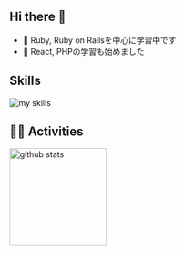 ## Hi there 👋

- 🌱 Ruby, Ruby on Railsを中心に学習中です
- 🌱 React, PHPの学習も始めました

## Skills
<img alt="my skills" src="https://skillicons.dev/icons?theme=dark&perline=7&i=html,css,js,ruby,rails,react,php,docker,githubactions" />

## 🏃‍♀️ Activities
<div align="left"> 
  <img alt="github stats" height="170px" src="https://github-readme-stats.vercel.app/api/top-langs/?username=minamimishima&theme=light&layout=compact" />
</div>

<!--
  <img alt="Top Langs" height="170px" src="https://github-readme-stats.vercel.app/api?username=minamimishima&theme=light&layout=compact" />
-->

<!--
**minamimishima/minamimishima** is a ✨ _special_ ✨ repository because its `README.md` (this file) appears on your GitHub profile.

Here are some ideas to get you started:

- 🔭 I’m currently working on ...
- 🌱 I’m currently learning ...
- 👯 I’m looking to collaborate on ...
- 🤔 I’m looking for help with ...
- 💬 Ask me about ...
- 📫 How to reach me: ...
- 😄 Pronouns: ...
- ⚡ Fun fact: ...
-->
